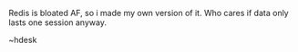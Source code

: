 Redis is bloated AF, so i made my own version of it. Who cares if data only lasts one session anyway.

~hdesk
